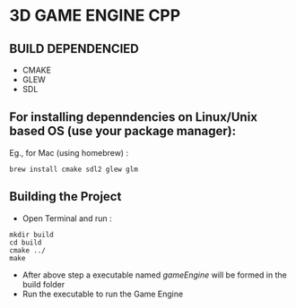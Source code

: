 # 3D GAME ENGINE CPP

## BUILD DEPENDENCIED

- CMAKE
- GLEW
- SDL

## For installing depenndencies on Linux/Unix based OS (use your package manager):

Eg., for Mac (using homebrew) :

```
brew install cmake sdl2 glew glm
```

## Building the Project

- Open Terminal and run :

```
mkdir build
cd build
cmake ../
make
```

- After above step a executable named _gameEngine_ will be formed in the build folder
- Run the executable to run the Game Engine
